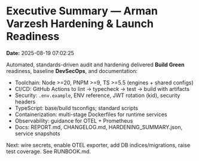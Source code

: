 
# Executive Summary — Arman Varzesh Hardening & Launch Readiness
**Date:** 2025-08-19 07:02:25

Automated, standards-driven audit and hardening delivered **Build Green** readiness, baseline **DevSecOps**, and documentation:

- Toolchain: Node >=20, PNPM >=9, TS >=5.5 (engines + shared configs)
- CI/CD: GitHub Actions to lint → typecheck → test → build with artifacts
- Security: `.env.example`, ENV reference, JWT rotation (kid), security headers
- TypeScript: base/build tsconfigs; standard scripts
- Containerization: multi-stage Dockerfiles for runtime services
- Observability: guidance for OTEL + Prometheus
- Docs: REPORT.md, CHANGELOG.md, HARDENING_SUMMARY.json, service snapshots

Next: wire secrets, enable OTEL exporter, add DB indices/migrations, raise test coverage. See RUNBOOK.md.
